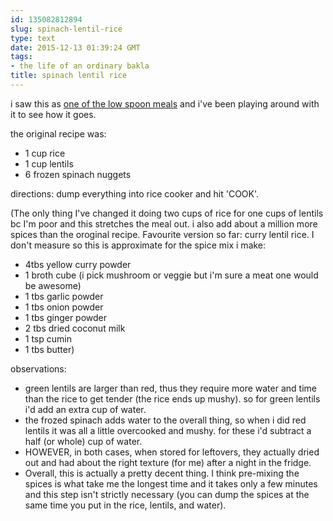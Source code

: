 ```yaml
---
id: 135082812894
slug: spinach-lentil-rice
type: text
date: 2015-12-13 01:39:24 GMT
tags:
- the life of an ordinary bakla
title: spinach lentil rice
---
```

i saw this as [one of the low spoon meals](http://ihavenospoonsandimustscream.tumblr.com/post/131980144100/garlic-lentils-and-rice-with-greens) and i've been playing around with it to see how it goes. 

the original recipe was:

- 1 cup rice
- 1 cup lentils
- 6 frozen spinach nuggets

directions: dump everything into rice cooker and hit 'COOK'.
 
(The only thing I've changed it doing two cups of rice for one cups of lentils bc I'm poor and this stretches the meal out. i also add about a million more spices than the oroginal recipe. Favourite version so far: curry lentil rice. I don't measure so this is approximate for the spice mix i make: 

- 4tbs yellow curry powder
- 1 broth cube (i pick mushroom or veggie but i'm sure a meat one would be awesome)
- 1 tbs garlic powder
- 1 tbs onion powder
- 1 tbs ginger powder
- 2 tbs dried coconut milk
- 1 tsp cumin
- 1 tbs butter)

observations:

- green lentils are larger than red, thus they require more water and time than the rice to get tender (the rice ends up mushy). so for green lentils i'd add an extra cup of water.
- the frozed spinach adds water to the overall thing, so when i did red lentils it was all a little overcooked and mushy. for these i'd subtract a half (or whole) cup of water.
- HOWEVER, in both cases, when stored for leftovers, they actually dried out and had about the right texture (for me) after a night in the fridge.
- Overall, this is actually a pretty decent thing. I think pre-mixing the spices is what take me the longest time and it takes only a few minutes and this step isn't strictly necessary (you can dump the spices at the same time you put in the rice, lentils, and water).

 